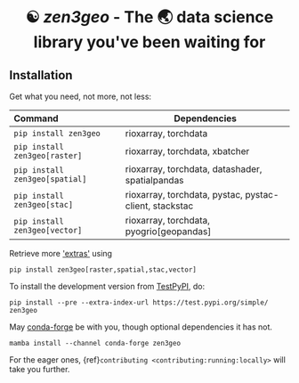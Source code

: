 # <center> ☯ *zen3geo* - The 🌏 data science library you've been waiting for <center>

## Installation

Get what you need, not more, not less:

| Command                        |  Dependencies |
|:-------------------------------|---------------|
| `pip install zen3geo`          | rioxarray, torchdata |
| `pip install zen3geo[raster]`  | rioxarray, torchdata, xbatcher |
| `pip install zen3geo[spatial]` | rioxarray, torchdata, datashader, spatialpandas |
| `pip install zen3geo[stac]`    | rioxarray, torchdata, pystac, pystac-client, stackstac |
| `pip install zen3geo[vector]`  | rioxarray, torchdata, pyogrio[geopandas] |

Retrieve more ['extras'](https://github.com/weiji14/zen3geo/blob/main/pyproject.toml) using

    pip install zen3geo[raster,spatial,stac,vector]

To install the development version from [TestPyPI](https://test.pypi.org/project/zen3geo), do:

    pip install --pre --extra-index-url https://test.pypi.org/simple/ zen3geo

May [conda-forge](https://anaconda.org/conda-forge/zen3geo) be with you,
though optional dependencies it has not.

    mamba install --channel conda-forge zen3geo

For the eager ones, {ref}`contributing <contributing:running:locally>` will take you further.
